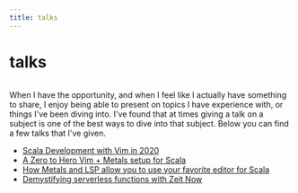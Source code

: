 ```yaml
---
title: talks
---
```


# talks

```scala mdoc:percentages:talks
```

When I have the opportunity, and when I feel like I actually have something to
share, I enjoy being able to present on topics I have experience with, or things
I've been diving into. I've found that at times giving a talk on a subject is
one of the best ways to dive into that subject. Below you can find a few talks
that I've given.

- [Scala Development with Vim in 2020](/presentations/slides-vim-scala-2020)
- [A Zero to Hero Vim + Metals setup for Scala](/presentations/slides-zero-to-hero)
- [How Metals and LSP allow you to use your favorite editor for
    Scala](/presentations/slides-lsp-metals)
- [Demystifying serverless functions with Zeit Now](/presentations/slides-faas-zeit-now)

```scala mdoc:tags:talks
```

